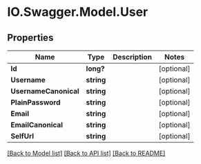 # IO.Swagger.Model.User
## Properties

Name | Type | Description | Notes
------------ | ------------- | ------------- | -------------
**Id** | **long?** |  | [optional] 
**Username** | **string** |  | [optional] 
**UsernameCanonical** | **string** |  | [optional] 
**PlainPassword** | **string** |  | [optional] 
**Email** | **string** |  | [optional] 
**EmailCanonical** | **string** |  | [optional] 
**SelfUrl** | **string** |  | [optional] 

[[Back to Model list]](../README.md#documentation-for-models) [[Back to API list]](../README.md#documentation-for-api-endpoints) [[Back to README]](../README.md)

